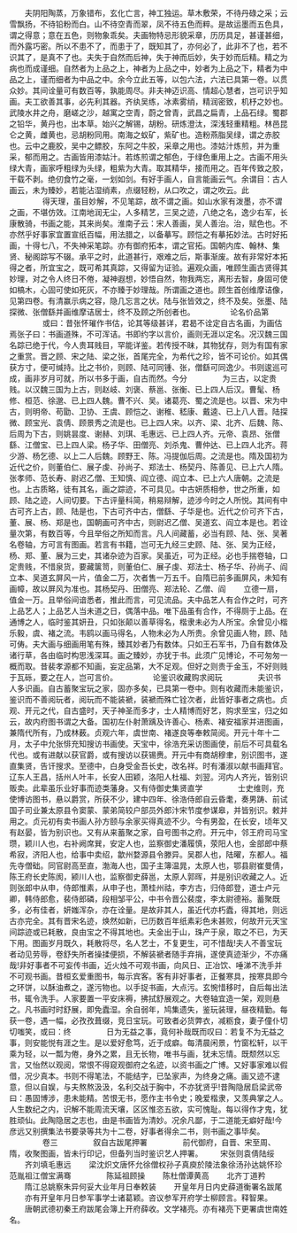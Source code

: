<!-- { "loadSidebar": true } -->
　　夫阴阳陶蒸，万象错布，玄化亡言，神工独运。草木敷荣，不待丹碌之采；云雪飘扬，不待铅粉而白。山不待空青而翠，凤不待五色而粹。是故运墨而五色具，谓之得意；意在五色，则物象乖矣。夫画物特忌形貌采章，历历具足，甚谨甚细，而外露巧密。所以不患不了，而患于了，既知其了，亦何必了，此非不了也，若不识其了，是真不了也。夫失于自然而后神，失于神而后妙，失于妙而后精。精之为病也而成谨细。自然者为上品之上，神者为上品之中，妙者为上品之下，精者为中品之上，谨而细者为中品之中。余今立此五等，以包六法，六法已具第一卷。以贯众妙。其间诠量可有数百等，孰能周尽。非夫神迈识高、情超心慧者，岂可识乎知画。夫工欲善其事，必先利其器。齐纨吴练，冰素雾绡，精润密致，机杼之妙也。武陵水井之舟，磨嵯之沙，越寓之空青，蔚之曾青，武昌之扁青，上品石绿。蜀郡之铅华，黄丹也，出本草。始兴之解锡，胡粉。研炼澄汰，深浅轻重精粗。林邑昆仑之黄，雌黄也，忌胡粉同用。南海之蚁矿，紫矿也。造粉燕脂吴绿，谓之赤胶也。云中之鹿胶，吴中之鳔胶，东阿之牛胶，采章之用也。漆姑汁炼煎，并为重采，郁而用之。古画皆用漆姑汁。若炼煎谓之郁色，于绿色重用上之。古画不用头绿大青，画家呼粗绿为头绿，粗紫为大青。取其精华，接而用之。百年传致之胶，干载不剥。绝仞食竹之毫，一划如剑。有好手画人，自言能画云气。余谓目：古人画云，未为臻妙，若能沾湿绡素，点缀轻粉，从口吹之，谓之吹云。此
　　
　　得天理，虽目妙解，不见笔踪，故不谓之画。如山水家有泼墨，亦不谓之画，不堪仿效。江南地润无尘，人多精艺，三吴之迹，八绝之名，逸少右军，长康散骑，书画之能，其来尚矣。淮南子云：宋人善画，吴人善治。治，赋色也。不亦然乎好事家宜置宣纸百幅，用法腊之，以备摹写。顾恺之有摹拓妙法。古时好拓画，十得七八，不失神采笔踪。亦有御府拓本，谓之官拓。国朝内库、翰林、集贤、秘阁踪写不辍。承平之时，此道甚行，艰难之后，斯事渐废。故有非常好本拓得之者，所宜宝之，既可希其真踪，又得留为证验。遍观众画，唯顾生画古贤得其妙理，对之令人终日不倦，凝神遐想，妙悟自然，物我两忘，离形去智，身固可使如槁木，心固可使如死灰，不亦臻于妙理哉。所谓画之道也。顾生首创维摩诘像，见第四卷。有清赢示病之容，隐几忘言之状。陆与张皆效之，终不及矣。张墨、陆探微、张僧繇并画维摩诘居士，终不及顾之所创者也。
　　
　　论名价品第
　　
　　或曰：昔张怀璀作书估，论其等级甚详，君曷不诠定自古名画，为画估焉张子曰：书画道殊，不可浑诘。书即约字以言价，画则无涯以定名。况汉魏三国名踪已绝于代，今人贵耳贱目，罕能详鉴。若传授不昧，其物犹存，则为有国有家之重赏。晋之顾、宋之陆、梁之张，首尾完全，为希代之珍，皆不可论价。如其偶获方寸，便可缄持。比之书价，则顾、陆可同锺、张，僧繇可同逸少。书则逡巡可成，画非岁月可就，所以书多于画，自古而然。今分
　　
　　为三古，以定贵贱。以汉魏三国为上古，则赵岐、刘褒、蔡邕、张衡、已上四人后汉。曹髦、杨修、桓范、徐邈、已上四人魏。曹不兴、吴。诸葛亮、蜀之流是也。以晋、宋为中古，则明帝、苟勖、卫协、王虞、顾恺之、谢稚、嵇康、戴逵、已上八人晋。陆探微、顾宝光、袁倩、顾景秀之流是也。已上四人宋。以齐、梁、北齐、后魏、陈、后周为下古，则姚昙度、谢赫、刘琪、毛惠远、已上四人齐。元帝、袁昂、张僧繇、江僧宝、已上四人梁。杨子华、田僧亮、刘杀鬼、曹仲达、已上四人北齐。蒋少游、杨乞德、以上二人后魏。顾野王、陈。冯提伽后周。之流是也。隋及国初为近代之价，则董伯仁、展子虔、孙尚子、郑法士、杨契丹、陈善见、已上六人隋。张孝师、范长寿、尉迟乙僧、王知慎、阎立德、阎立本、已上六人唐朝。之流是也。上古质略，徒有其名，画之踪迹，不可具见。中古妍质相参，世之所重，如顾、陆之迹，人间切要。下古评量科简，稍易辩解，迹涉今时之人所悦。其间有中古可齐上古，顾、陆是也，下古可齐中古，僧繇、子华是也。近代之价可齐下古，董、展、杨、郑是也，国朝画可齐中古，则尉迟乙僧、吴道玄、阎立本是也。若诠量次第，有数百等，今且举俗之所知而言。凡人间藏蓄，必当有顾、陆、张、吴著名卷轴，方可言有图画。若言有书籍，岂可无九经三史顾、陆、张、吴为正经，杨、郑、董、展为三史，其诸杂迹为百家。吴虽近，可为正经。必也手揣卷轴，口定贵贱，不惜泉货，要藏箧笥，则董伯仁、展子虔、郑法士、杨子华、孙尚子、阎立本、吴道玄屏风一片，值金二万，次者售一万五千。自隋已前多画屏风，未知有画幛，故以屏风为准也。其杨契丹、田僧亮、郑法轮、乙僧、阎
　　立德一扇，值金一万。且举俗间谙悉者，推此而言，可见流品。夫中品艺人有合作之时，可齐上品艺人；上品艺人当未道之日，偶落中品。唯下品虽有合作，不得厕于上品。在通博之人，临时鉴其妍丑，只如张颠以善草得名，楷隶未必为人所宝。余曾见小楷乐毅，虞、褚之流。韦鸥以画马得名，人物未必为人所贵。余曾见画人物，顾、陆可俦。夫大画与细画用笔有殊，臻其妙者乃有数体。只如王石军书，乃自有数体及诸行草，各由临时构思浅深耳。画之臻妙，亦犹于书。此须广见博论，不可匆匆一概而取。昔裴孝源都不知画，妄定品第，大不足观。但好之则贵于金玉，不好则贱于瓦砾，要之在人，岂可言价。
　　
　　论鉴识收藏购求阅玩
　　
　　夫识书人多识画。自古蓄聚宝玩之家，固亦多矣，已具第一卷中。则有收藏而未能鉴识，鉴识而不善阅玩者，阅玩而不能装褫，装褫而殊亡铨次者，此皆好事者之病也。贞观、开元之代，自古盛时，天子神圣而多才，士人精博而好艺，购求至宝，归之如云，故内府图书谓之大备。国初左仆射萧踽及许善心、杨素、褚安福家并进图画，兼隋代所有，乃成林薮。贞观六年，虞世南、褚遂良等奉敕简阅。开元十年十二月，太子中允张悱充知搜访书画使。天宝中，徐浩充采访图画使，前后不可具载名代也。或有进献以获官爵，或有搜访以获锡赉。开元中有商胡穆聿，别识图书，遂直集贤，告讦搜求。至德中，白身受金吾长史，改名祥。时有潘淑以献书画拜官。辽东人王昌，括州人叶丰，长安人田颖，洛阳人杜福、刘翌。河内人齐光，皆别识贩卖。此辈虽乐业好事而迹类藩身。又有侍御史集贤直学
　　
　　士史维则，充使博访图书，悬以爵赏，所获不少，建中四年、徐浩侍郎自云昏耄，奏男踌、前试国子司业兼太原县令窦蒙、蒙弟简较户部员外郎汴宋节度参谋皋，并皆别识。敕并用之。贞元初有卖书画人孙方颐与余家买得真迹不少。今有男盈，在长安，顷年又有赵晏，皆为别识也。又有从来蓄聚之家，自号图书之府。开元中，邻王府司马宝瓒，颖川人也，右补阙席巽，安定人也，监察御史潘履慎，荥阳人也，金部郎中蔡希寂，济阳人也，给事中卖绍，歙州婺源县令滕异。吴郡人也，陆曜，东都人。福先寺僧础。同官尉高至直，渤海人也，国子主簿温晁，太原人也，鄂县尉崔曼倩，陈王府长史陈阂，颍川人也，监察御史薛邕，太原人郭晖，并是别识收藏之人。近则张郎中从申，侍郎惟素，从申子也，萧桂州祜，李方古，归侍郎登，道士卢元卿，韩侍郎愈，裴侍郎磷，段相邹平公，中书令晋公裴度，李太尉德裕。蓄聚既多，必有佳者，妍媸浑杂，亦在诠量。是故非其人，虽近代亦朽蠹，得其地，则远古亦完全。其有晋宋名迹，焕然如新，已历数百年纸素彩色未甚败，何故开元天宝间踪迹或已耗散，良由宝之不得其地也。夫金出于山，珠产于泉，取之不已，为天下用。图画岁月既久，耗散将尽，名人艺士，不复更生，可不惜哉!夫人不善宝玩者动见劳辱，卷舒失所者操揉便损，不解装褫者随手弃捐，遂使真迹渐少，不亦痛哉!非好事者不可妄传书画，近火烛不可观书画，向风日、正冶饮、唾涕不洗手并不可观书画。昔桓玄爱重图书，每示宾客。客有非好事者，正餐寒具，按寒具即今之环饼，以酥油煮之，遂污物也。以手捉书画，大点污。玄惋惜移时，自后每出法书，辄令洗手。人家要置一平安床褥，拂拭舒展观之。大卷轴宜造一架，观则悬之。凡书画时时舒展，即免蠹湿。余自弱年，鸠集遗失，鉴玩装理，昼夜精勤。每获一卷，遇一幅，必孜孜葺缀，竞日宝玩。可致者必货弊衣，减粝食，妻子僮仆切切嗤笑，或曰：终
　　
　　日为无益之事，竟何补哉既而叹曰：若复不为无益之事，则安能悦有涯之生。是以爱好愈笃，近于成癖。每清晨闲景，竹窗松轩，以干乘为轻，以一瓢为倦，身外之累，且无长物，唯书与画，犹未忘情。既颓然以忘言，又怡然以观阅，常恨不得窥观御府之名迹，以资书画之广博。又好事家难以假借，况少真本。书则不得笔法，不能结字，已坠家声，为终身之痛。画又迹不逮意，但以自娱，与夫熬熬汲汲，名利交战于胸中，不亦犹贤乎!昔陶隐居启梁武帝曰：愚固博涉，患未能精。苦恨无书，愿作主书令史；晚爱楷隶，又羡典掌之人。人生数纪之内，识解不能周流天壤，区区惟恣五欲，实可愧耻。每以得作才鬼，犹胜顽仙。此陶隐居之志也，由是书画皆为清妙。况余凡鄙，于二道能无癖好哉!今彦远又别撰集法书要录等共为十二卷，好事者得余二书，则书画之事毕矣。
　　
　　卷三
　　
　　叙自古跋尾押署
　　
　　前代御府，自晋、宋至周、隋，收聚图画，皆未行印记，但备列当时鉴识艺人押署。
　　宋张则袁倩陆绥
　　齐刘填毛惠远
　　梁沈炽文唐怀允徐僧权孙子真庾於陵法象徐汤孙达姚怀珍范胤祖江僧宝满骞
　　
　　陈延祖顾操
　　陈杜僧谭黄高
　　北齐丁道矜
　　隋江总姚察朱异何妥大业年月日奉敕装
　　开皇年月日内史薛道衡署名跋尾
　　亦有开皇年月日参军事学士诸葛颖。咨议参军开府学士柳顾言。释智果。
　　唐朝武德初秦王府跋尾会簿上开府薛收。文学褚亮。亦有褚亮下更署虞世南姓名。
